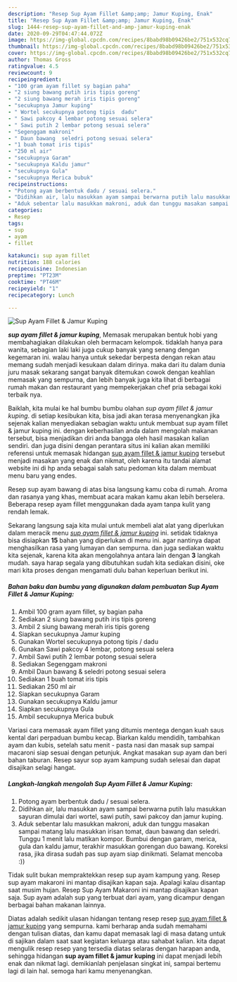 ```yaml
---
description: "Resep Sup Ayam Fillet &amp;amp; Jamur Kuping, Enak"
title: "Resep Sup Ayam Fillet &amp;amp; Jamur Kuping, Enak"
slug: 1444-resep-sup-ayam-fillet-and-amp-jamur-kuping-enak
date: 2020-09-29T04:47:44.072Z
image: https://img-global.cpcdn.com/recipes/8babd98b09426be2/751x532cq70/sup-ayam-fillet-jamur-kuping-foto-resep-utama.jpg
thumbnail: https://img-global.cpcdn.com/recipes/8babd98b09426be2/751x532cq70/sup-ayam-fillet-jamur-kuping-foto-resep-utama.jpg
cover: https://img-global.cpcdn.com/recipes/8babd98b09426be2/751x532cq70/sup-ayam-fillet-jamur-kuping-foto-resep-utama.jpg
author: Thomas Gross
ratingvalue: 4.5
reviewcount: 9
recipeingredient:
- "100 gram ayam fillet sy bagian paha"
- "2 siung bawang putih iris tipis goreng"
- "2 siung bawang merah iris tipis goreng"
- "secukupnya Jamur kuping"
- " Wortel secukupnya potong tipis  dadu"
- " Sawi pakcoy 4 lembar potong sesuai selera"
- " Sawi putih 2 lembar potong sesuai selera"
- "Segenggam makroni"
- " Daun bawang  seledri potong sesuai selera"
- "1 buah tomat iris tipis"
- "250 ml air"
- "secukupnya Garam"
- "secukupnya Kaldu jamur"
- "secukupnya Gula"
- "secukupnya Merica bubuk"
recipeinstructions:
- "Potong ayam berbentuk dadu / sesuai selera."
- "Didihkan air, lalu masukkan ayam sampai berwarna putih lalu masukkan sayuran dimulai dari wortel, sawi putih, sawi pakcoy dan jamur kuping."
- "Aduk sebentar lalu masukkan makroni, aduk dan tunggu masakan sampai matang lalu masukkan irisan tomat, daun bawang dan seledri. Tunggu 1 menit lalu matikan kompor. Bumbui dengan garam, merica, gula dan kaldu jamur, terakhir masukkan gorengan duo bawang. Koreksi rasa, jika dirasa sudah pas sup ayam siap dinikmati. Selamat mencoba :))"
categories:
- Resep
tags:
- sup
- ayam
- fillet

katakunci: sup ayam fillet 
nutrition: 188 calories
recipecuisine: Indonesian
preptime: "PT23M"
cooktime: "PT46M"
recipeyield: "1"
recipecategory: Lunch

---
```



![Sup Ayam Fillet &amp; Jamur Kuping](https://img-global.cpcdn.com/recipes/8babd98b09426be2/751x532cq70/sup-ayam-fillet-jamur-kuping-foto-resep-utama.jpg)

<b><i>sup ayam fillet &amp; jamur kuping</i></b>, Memasak merupakan bentuk hobi yang membahagiakan dilakukan oleh bermacam kelompok. tidaklah hanya para wanita, sebagian laki laki juga cukup banyak yang senang dengan kegemaran ini. walau hanya untuk sekedar berpesta dengan rekan atau memang sudah menjadi kesukaan dalam dirinya. maka dari itu dalam dunia juru masak sekarang sangat banyak ditemukan cowok dengan keahlian memasak yang sempurna, dan lebih banyak juga kita lihat di berbagai rumah makan dan restaurant yang mempekerjakan chef pria sebagai koki terbaik nya.

Baiklah, kita mulai ke hal bumbu bumbu olahan <i>sup ayam fillet &amp; jamur kuping</i>. di setiap kesibukan kita, bisa jadi akan terasa menyenangkan jika sejenak kalian menyediakan sebagian waktu untuk membuat sup ayam fillet &amp; jamur kuping ini. dengan keberhasilan anda dalam mengolah makanan tersebut, bisa menjadikan diri anda bangga oleh hasil masakan kalian sendiri. dan juga disini dengan perantara situs ini kalian akan memiliki referensi untuk memasak hidangan <u>sup ayam fillet &amp; jamur kuping</u> tersebut menjadi masakan yang enak dan nikmat, oleh karena itu tandai alamat website ini di hp anda sebagai salah satu pedoman kita dalam membuat menu baru yang endes.

Resep sup ayam bawang di atas bisa langsung kamu coba di rumah. Aroma dan rasanya yang khas, membuat acara makan kamu akan lebih berselera. Beberapa resep ayam fillet menggunakan dada ayam tanpa kulit yang rendah lemak.


Sekarang langsung saja kita mulai untuk membeli alat alat yang diperlukan dalam meracik menu <u><i>sup ayam fillet &amp; jamur kuping</i></u> ini. setidak tidaknya bisa disiapkan <b>15</b> bahan yang diperlukan di menu ini. agar nantinya dapat menghasilkan rasa yang lumayan dan sempurna. dan juga sediakan waktu kita sejenak, karena kita akan mengolahnya antara lain dengan <b>3</b> langkah mudah. saya harap segala yang dibutuhkan sudah kita sediakan disini, oke mari kita proses dengan mengamati dulu bahan keperluan berikut ini.

<!--inarticleads1-->

##### Bahan baku dan bumbu yang digunakan dalam pembuatan Sup Ayam Fillet &amp; Jamur Kuping:

1. Ambil 100 gram ayam fillet, sy bagian paha
1. Sediakan 2 siung bawang putih iris tipis goreng
1. Ambil 2 siung bawang merah iris tipis goreng
1. Siapkan secukupnya Jamur kuping
1. Gunakan  Wortel secukupnya potong tipis / dadu
1. Gunakan  Sawi pakcoy 4 lembar, potong sesuai selera
1. Ambil  Sawi putih 2 lembar potong sesuai selera
1. Sediakan Segenggam makroni
1. Ambil  Daun bawang &amp; seledri potong sesuai selera
1. Sediakan 1 buah tomat iris tipis
1. Sediakan 250 ml air
1. Siapkan secukupnya Garam
1. Gunakan secukupnya Kaldu jamur
1. Siapkan secukupnya Gula
1. Ambil secukupnya Merica bubuk


Variasi cara memasak ayam fillet yang ditumis mentega dengan kuah saus kental dari perpaduan bumbu kecap. Biarkan kaldu mendidih, tambahkan ayam dan kubis, setelah satu menit - pasta nasi dan masak sup sampai macaroni siap sesuai dengan petunjuk. Angkat masakan sup ayam dan beri bahan taburan. Resep sayur sop ayam kampung sudah selesai dan dapat disajikan selagi hangat. 

<!--inarticleads2-->

##### Langkah-langkah mengolah Sup Ayam Fillet &amp; Jamur Kuping:

1. Potong ayam berbentuk dadu / sesuai selera.
1. Didihkan air, lalu masukkan ayam sampai berwarna putih lalu masukkan sayuran dimulai dari wortel, sawi putih, sawi pakcoy dan jamur kuping.
1. Aduk sebentar lalu masukkan makroni, aduk dan tunggu masakan sampai matang lalu masukkan irisan tomat, daun bawang dan seledri. Tunggu 1 menit lalu matikan kompor. Bumbui dengan garam, merica, gula dan kaldu jamur, terakhir masukkan gorengan duo bawang. Koreksi rasa, jika dirasa sudah pas sup ayam siap dinikmati. Selamat mencoba :))


Tidak sulit bukan mempraktekkan resep sup ayam kampung yang. Resep sup ayam makaroni ini mantap disajikan kapan saja. Apalagi kalau disantap saat musim hujan. Resep Sup Ayam Makaroni ini mantap disajikan kapan saja. Sup ayam adalah sup yang terbuat dari ayam, yang dicampur dengan berbagai bahan makanan lainnya. 

Diatas adalah sedikit ulasan hidangan tentang resep resep <u>sup ayam fillet &amp; jamur kuping</u> yang sempurna. kami berharap anda sudah memahami dengan tulisan diatas, dan kamu dapat memasak lagi di masa datang untuk di sajikan dalam saat saat kegiatan keluarga atau sahabat kalian. kita dapat mengulik resep resep yang tersedia diatas selaras dengan harapan anda, sehingga hidangan <b>sup ayam fillet &amp; jamur kuping</b> ini dapat menjadi lebih enak dan nikmat lagi. demikianlah penjelasan singkat ini, sampai bertemu lagi di lain hal. semoga hari kamu menyenangkan.
